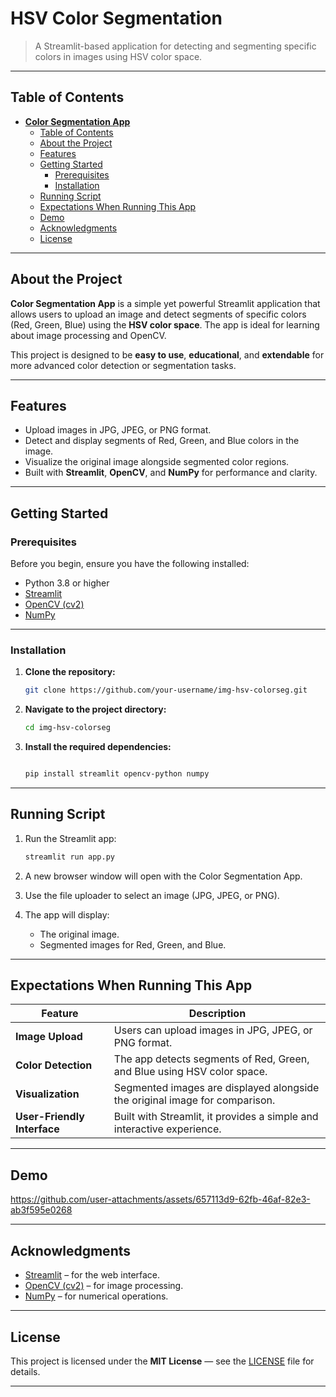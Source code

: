 # HSV Color Segmentation

> A Streamlit-based application for detecting and segmenting specific colors in images using HSV color space.

---

## Table of Contents

- [**Color Segmentation App**](#color-segmentation-app)
  - [Table of Contents](#table-of-contents)
  - [About the Project](#about-the-project)
  - [Features](#features)
  - [Getting Started](#getting-started)
    - [Prerequisites](#prerequisites)
    - [Installation](#installation)
  - [Running Script](#running-script)
  - [Expectations When Running This App](#expectations-when-running-this-app)
  - [Demo](#demo)
  - [Acknowledgments](#acknowledgments)
  - [License](#license)

---

## About the Project

**Color Segmentation App** is a simple yet powerful Streamlit application that allows users to upload an image and detect segments of specific colors (Red, Green, Blue) using the **HSV color space**. The app is ideal for learning about image processing and OpenCV.

This project is designed to be **easy to use**, **educational**, and **extendable** for more advanced color detection or segmentation tasks.

---

## Features

- Upload images in JPG, JPEG, or PNG format.
- Detect and display segments of Red, Green, and Blue colors in the image.
- Visualize the original image alongside segmented color regions.
- Built with **Streamlit**, **OpenCV**, and **NumPy** for performance and clarity.

---

## Getting Started

### Prerequisites

Before you begin, ensure you have the following installed:

- Python 3.8 or higher
- [Streamlit](https://streamlit.io/)
- [OpenCV (cv2)](https://pypi.org/project/opencv-python/)
- [NumPy](https://numpy.org/)

---

### Installation

1. **Clone the repository:**

   ```bash
   git clone https://github.com/your-username/img-hsv-colorseg.git
   ```

2. **Navigate to the project directory:**

   ```bash
   cd img-hsv-colorseg
   ```

3. **Install the required dependencies:**

   ```bash

   pip install streamlit opencv-python numpy
   ```

---

## Running Script

1. Run the Streamlit app:

   ```bash
   streamlit run app.py
   ```

2. A new browser window will open with the Color Segmentation App.

3. Use the file uploader to select an image (JPG, JPEG, or PNG).

4. The app will display:
   - The original image.
   - Segmented images for Red, Green, and Blue.

---

## Expectations When Running This App

| Feature                     | Description                                                                 |
| --------------------------- | --------------------------------------------------------------------------- |
| **Image Upload**            | Users can upload images in JPG, JPEG, or PNG format.                        |
| **Color Detection**         | The app detects segments of Red, Green, and Blue using HSV color space.     |
| **Visualization**           | Segmented images are displayed alongside the original image for comparison. |
| **User-Friendly Interface** | Built with Streamlit, it provides a simple and interactive experience.      |

---

## Demo


https://github.com/user-attachments/assets/657113d9-62fb-46af-82e3-ab3f595e0268

---

## Acknowledgments

- [Streamlit](https://streamlit.io/) – for the web interface.
- [OpenCV (cv2)](https://pypi.org/project/opencv-python/) – for image processing.
- [NumPy](https://numpy.org/) – for numerical operations.

---

## License

This project is licensed under the **MIT License** — see the [LICENSE](LICENSE) file for details.

---

